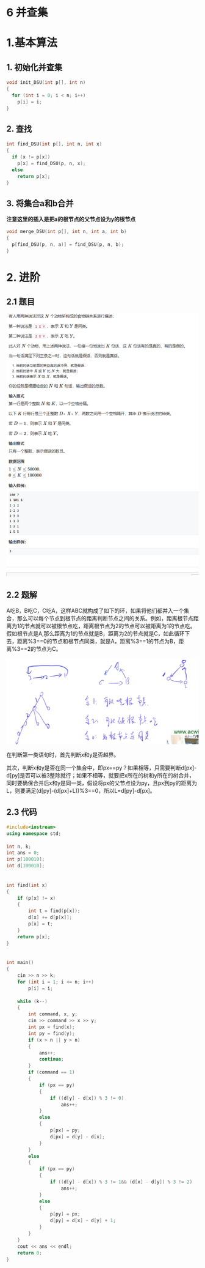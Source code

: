 # 6 并查集

# 1.基本算法

## 1. 初始化并查集

```c++
void init_DSU(int p[], int n)
{
  for (int i = 0; i < n; i++)
    p[i] = i;
}
```

## 2. 查找

```c++
int find_DSU(int p[], int n, int x)
{
  if (x != p[x])
    p[x] = find_DSU(p, n, x);
  else
    return p[x];
}
```

## 3. 将集合a和b合并

**注意这里的插入是把a的根节点的父节点设为y的根节点**

```c++
void merge_DSU(int p[], int n, int a, int b)
{
  p[find_DSU(p, n, a)] = find_DSU(p, n, b);
}
```

# 2. 进阶

## 2.1 题目

![](image/image_pOUdc6-mEq.png)

## 2.2 题解

A吃B，B吃C，C吃A，这样ABC就构成了如下的环，如果将他们都并入一个集合，那么可以每个节点到根节点的距离判断节点之间的关系。例如，距离根节点距离为1的节点就可以被根节点吃，距离根节点为2的节点可以被距离为1的节点吃。假如根节点是A,那么距离为1的节点就是B，距离为2的节点就是C，如此循环下去，距离%3==0的节点和根节点同类，就是A，距离%3==1的节点为B，距离%3==2的节点为C。

![](image/image_luprn37PtX.png)

在判断第一类语句时，首先判断x和y是否越界。

其次，判断x和y是否在同一个集合中，即px==py？如果相等，只需要判断d\[px]-d\[py]是否可以被3整除就行；如果不相等，就要把x所在的树和y所在的树合并，同时要确保合并后x和y是同一类，假设将px的父节点设为py，且px到py的距离为L，则要满足(d\[py]-(d\[px]+L))%3==0，所以L=d\[py]-d\[px]。

## 2.3 代码

```c++
#include<iostream>
using namespace std;

int n, k;
int ans = 0;
int p[100010];
int d[100010];


int find(int x)
{
    if (p[x] != x)
    {
        int t = find(p[x]);
        d[x] += d[p[x]];
        p[x] = t;
    }
    return p[x];
}


int main()
{
    cin >> n >> k;
    for (int i = 1; i <= n; i++)
        p[i] = i;

    while (k--)
    {
        int command, x, y;
        cin >> command >> x >> y;
        int px = find(x);
        int py = find(y);
        if (x > n || y > n)
        {
            ans++;
            continue;
        }
        if (command == 1)
        {
            if (px == py)
            {
                if ((d[y] - d[x]) % 3 != 0)
                    ans++;
            }
            else
            {
                p[px] = py;
                d[px] = d[y] - d[x];
            }
        }
        else
        {
            if (px == py)
            {
                if ((d[y] - d[x]) % 3 != 1&& (d[x] - d[y]) % 3 != 2)
                    ans++;
            }
            else
            {
                p[py] = px;
                d[py] = d[x] - d[y] + 1;
            }
        }
    }
    cout << ans << endl;
    return 0;
}



```
